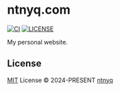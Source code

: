 # ntnyq.com

[![CI](https://github.com/ntnyq/ntnyq.com/workflows/CI/badge.svg)](https://github.com/ntnyq/ntnyq.com/actions)
[![LICENSE](https://img.shields.io/github/license/ntnyq/ntnyq.com.svg)](https://github.com/ntnyq/ntnyq.com/blob/main/LICENSE)

My personal website.

## License

[MIT](./LICENSE) License © 2024-PRESENT [ntnyq](https://github.com/ntnyq)
